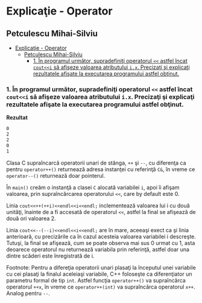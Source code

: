 # Explicaţie - Operator
## Petculescu Mihai-Silviu

- [Explicaţie - Operator](#explicaţie---operator)
  - [Petculescu Mihai-Silviu](#petculescu-mihai-silviu)
    - [1. În programul următor, supradefiniţi operatorul `<<` astfel încat `cout<<i` să afişeze valoarea atributului `i.x`. Precizaţi şi explicaţi rezultatele afişate la executarea programului astfel obţinut.](#1-în-programul-următor-supradefiniţi-operatorul--astfel-încat-couti-să-afişeze-valoarea-atributului-ix-precizaţi-şi-explicaţi-rezultatele-afişate-la-executarea-programului-astfel-obţinut)

### 1. În programul următor, supradefiniţi operatorul `<<` astfel încat `cout<<i` să afişeze valoarea atributului `i.x`. Precizaţi şi explicaţi rezultatele afişate la executarea programului astfel obţinut.

**Rezultat**
```bash
0
2
2
0
1
```

Clasa C supraîncarcă operatorii unari de stânga, `++` şi `--`, cu diferenţa ca pentru `operator++()` returnează adresa instanţei cu referinţă `C&`, în vreme ce `operator--()` returnează doar pointerul. 

În `main()` creăm o instanţă a clasei `C` alocată variabilei `i`, apoi îi afişam valoarea, prin supraîncărcarea operatorului `<<`, care by default este 0.

Linia `cout<<++(++i)<<endl<<i<<endl;` inclementează valoarea lui i cu două unităţi, înainte de a fi accesată de operatorul `<<`, astfel la final se afişează de două ori valoarea 2.

Linia `cout<<--(--i)<<endl<<i<<endl;` are în mare, aceeaşi exect ca şi linia anterioară, cu precizările ca în cazul acesteia valoarea variabilei i descreşte. Tutuşi, la final se afişează, cum se poate observa mai sus 0 urmat cu 1, asta deoarece operatorul nu returnează variabila prin referinţă, astfel doar una dintre scăderi este înregistrată de i.

Footnote: Pentru a difereţia operatorii unari plasaţi la începutul unei variabile cu cei plasaţi la finalul aceleiaşi variabile, C++ foloseşte ca diferenţiator un parametru formal de tip `int`. Astfel funcţia `operator++()` va supraîncărca operatorul `++x`, în vreme ce `operator++(int)` va supraîncărca operatorul `x++`. Analog pentru `--`.

